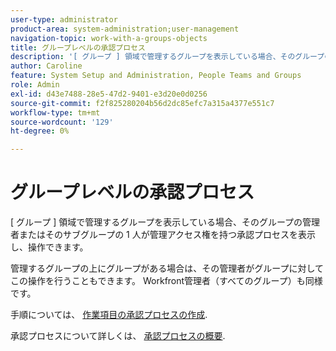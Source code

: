 ```yaml
---
user-type: administrator
product-area: system-administration;user-management
navigation-topic: work-with-a-groups-objects
title: グループレベルの承認プロセス
description: '[ グループ ] 領域で管理するグループを表示している場合、そのグループの管理者またはそのサブグループの 1 人が管理アクセス権を持つ承認プロセスを表示し、操作できます。'
author: Caroline
feature: System Setup and Administration, People Teams and Groups
role: Admin
exl-id: d43e7488-28e5-47d2-9401-e3d20e0d0256
source-git-commit: f2f825280204b56d2dc85efc7a315a4377e551c7
workflow-type: tm+mt
source-wordcount: '129'
ht-degree: 0%

---
```


# グループレベルの承認プロセス

[ グループ ] 領域で管理するグループを表示している場合、そのグループの管理者またはそのサブグループの 1 人が管理アクセス権を持つ承認プロセスを表示し、操作できます。

管理するグループの上にグループがある場合は、その管理者がグループに対してこの操作を行うこともできます。 Workfront管理者（すべてのグループ）も同様です。

手順については、 [作業項目の承認プロセスの作成](../../../administration-and-setup/customize-workfront/configure-approval-milestone-processes/create-approval-processes.md).

承認プロセスについて詳しくは、 [承認プロセスの概要](../../../review-and-approve-work/manage-approvals/approval-process-in-workfront.md).
